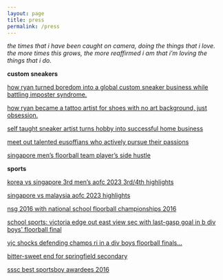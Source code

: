 ```yaml
---
layout: page
title: press
permalink: /press
---
```

*the times that i have been caught on camera, doing the things that i love. the more times this grows, the more reaffirmed i am that i’m loving the things that i do.*

**custom sneakers**

[how ryan turned boredom into a global custom sneaker business while battling imposter syndrome.](https://www.facebook.com/watch/?v=556056489131763)

[how ryan became a tattoo artist for shoes with no art background, just obsession.](https://www.nus.edu.sg/newshub/news/2021/2021-01/2021-01-17/BOOKS-st-17jan-p4p5.pdf)

[self taught sneaker artist turns hobby into successful home business](https://www.defencepioneer.sg/pioneer-articles/self-taught-sneaker-artist-turns-hobby-into-successful-home-business)

[meet out talented eusoffians who actively pursue their passions](https://www.instagram.com/eusoff_hall/tv/CedLxuMFD03/)

[singapore men’s floorball team player’s side hustle](https://www.instagram.com/p/CpCwTqnBaWf/?utm_source=ig_web_copy_link&igsh=MzRlODBiNWFlZA==)

**sports**

[korea vs singapore 3rd men’s aofc 2023 3rd/4th highlights](https://youtu.be/O5eCYghJgSA?si=ND3IpS0Qp4WBMRtv)

[singapore vs malaysia aofc 2023 highlights](https://www.youtube.com/watch?v=lI00aWGirD8)

[nsg 2016 with national school floorball championships 2016](https://youtu.be/UxcvlOprjh4?si=ovSA0Pwxo7Q04dza)

[school sports: victoria edge out east view sec with last-gasp goal in b div boys' floorball final](https://www.straitstimes.com/sport/schools/school-sports-victoria-edge-out-east-view-sec-with-last-gasp-goal-in-b-div-boys)

[vjc shocks defending champs ri in a div boys floorball finals...](https://www.straitstimes.com/sport/schools/school-sports-vjc-shock-defending-champs-ri-in-a-div-boys-floorball-finals-river)

[bitter-sweet end for springfield secondary](https://www.todayonline.com/sports/bitter-sweet-end-springfield-secondary)

[sssc best sportsboy awardees 2016](https://www.moe.gov.sg/-/media/files/news/press/2016/annex-b---46th-colours-award-presentation-and-nsg-closing-ceremony.pdf)
